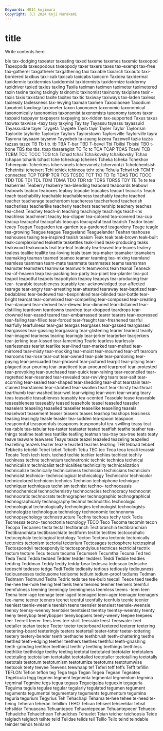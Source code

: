 ```yaml
---
Keywords: 4014 kojimura
Copyright: (C) 2024 Koji Murakami
---
```


# title

Write contents here.



ble tax-dodging
taxeater taxeating taxed taxeme taxemes taxemic taxeopod Taxeopoda taxeopodous taxeopody
taxer taxers taxes tax-exempt tax-free tax-gatherer taxgatherer taxgathering taxi taxiable
taxiarch taxiauto taxi-bordered taxibus taxi-cab taxicab taxicabs taxicorn Taxidea taxidermal
taxidermic taxidermies taxidermist taxidermists taxidermize taxidermy taxidriver taxied taxies taxiing
Taxila taximan taximen taximeter taximetered taxin taxine taxing taxingly taxinomic
taxinomist taxinomy taxiplane taxir -taxis taxis taxistand taxite taxites taxitic
taxiway taxiways tax-laden taxless taxlessly taxlessness tax-levying taxman taxmen Taxodiaceae
Taxodium taxodont taxology taxometer taxon taxonomer taxonomic taxonomical taxonomically taxonomies
taxonomist taxonomists taxonomy taxons taxor taxpaid taxpayer taxpayers taxpaying tax-ridden
tax-supported Taxus taxus taxwax taxwise -taxy taxy taxying Tay tay
Tayassu tayassu tayassuid Tayassuidae tayer Taygeta Taygete Tayib tayir Tayler
Taylor Taylorism Taylorite taylorite Taylorize Taylors Taylorstown Taylorsville Taylorville tayra
Tayrona taysaam taysmm Tayyebeb ta-zaung tazeea Tazewell tazia tazza tazzas
tazze TB Tb t.b. tb TBA T-bar TBD T-bevel Tbi
Tbilisi Tbisisi TBO t-bone TBS tbs tbs. tbsp tbssaraglot TC
Tc tc TCA TCAP TCAS Tcawi TCB TCBM TCC TCCC
TCG tch Tchad tchai Tchaikovsky tchaikovsky Tchao tchapan tcharik tchast
tche tcheckup tcheirek Tcheka tcheka Tchekhov Tcherepnin Tcherkess tchervonets tchervonetz
tchervontzi Tchetchentsish Tchetnitsi tchetvert Tchi tchick tchincou tchr tchu Tchula
Tchwi tck TCM T-connected TCP TCPIP TCR TCS TCSEC TCT
T/D TD Td TDAS TDC TDCC TDD TDE TDI TDL
TDM TDMA TDO TDR tdr TDRS TDRSS TDY TE Te
te tea teaberries Teaberry teaberry tea-blending teaboard teaboards teabowl teabowls
teabox teaboxes teaboy teacake teacakes teacart teacarts Teach teach teachability
teachable teachableness teachably teache teached teacher teacherage teacherdom teacheress teacherhood
teacherish teacherless teacherlike teacherly teachers teachership teachery teaches tea-chest Teachey
teach-in teaching teachingly teachings teach-ins teachless teachment teachy tea-clipper tea-colored
tea-covered tea-cup teacup teacupful teacupfuls teacups teacupsful tead teadish Teador
teaer teaey Teagan Teagarden tea-garden tea-gardened teagardeny Teage teagle tea-growing
Teague teague Teagueland Teaguelander Teahan teahouse teahouses teaing tea-inspired teaish
teaism Teak teak teak-brown teak-built teak-complexioned teakettle teakettles teak-lined teak-producing
teaks teakwood teakwoods teal tea-leaf tealeafy tea-leaved tea-leaves tealery tealess
tealike teallite tea-loving teals team tea-maker teamaker teamakers teamaking teaman
teamed teameo teamer teaming tea-mixing teamland teamless teamman team-mate teammate
teammates teams teamsman teamster teamsters teamwise teamwork teamworks tean teanal
Teaneck tea-of-heaven teap tea-packing tea-party tea-plant tea-planter tea-pot teapot teapotful
teapots teapottykin teapoy teapoys tea-producing tear tear- tearable tearableness tearably
tear-acknowledged tear-affected tearage tear-angry tear-arresting tear-attested tearaway tear-baptized tear-bedabbled tear-bedewed
tear-besprinkled tear-blinded tear-bottle tear-bright tearcat tear-commixed tear-compelling tear-composed tear-creating tear-damped
tear-derived tear-dewed tear-dimmed tear-distained tear-distilling teardown teardowns teardrop tear-dropped teardrops
tear-drowned tear-eased teared tear-embarrassed tearer tearers tear-expressed tear-falling tear-filled tear-forced
tear-fraught tear-freshened tearful tearfully tearfulness tear-gas teargas teargases tear-gassed teargassed
teargasses tear-gassing teargassing tear-glistening tearier teariest tearily tear-imaged teariness tearing
tearingly tear-jerker tearjerker tearjerkers tear-jerking tear-kissed tear-lamenting Tearle tearless tearlessly
tearlessness tearlet tearlike tear-lined tear-marked tear-melted tear-mirrored tear-misty tear-mocking tear-moist
tear-mourned tear-off tearoom tearooms tea-rose tear-out tear-owned tear-pale tear-pardoning tear-paying
tear-persuaded tear-phrased tear-pictured tearpit tear-pitying tear-plagued tear-pouring tear-practiced tear-procured tearproof
tear-protested tear-provoking tear-purchased tear-quick tear-raining tear-reconciled tear-regretted tear-resented tear-revealed tear-reviving
tears tear-salt tear-scorning tear-sealed tear-shaped tear-shedding tear-shot tearstain tear-stained tearstained
tear-stubbed tear-swollen teart tear-thirsty tearthroat tearthumb tear-washed tear-wet tear-wiping tear-worn
tear-wrung teary teas teasable teasableness teasably tea-scented Teasdale tease teaseable
teaseableness teaseably teased teasehole teasel teaseled teaseler teaselers teaseling teaselled
teaseller teasellike teaselling teasels teaselwort teasement teaser teasers teases teashop
teashops teasiness teasing teasingly teasle teasler tea-sodden tea-spoon teaspoon teaspoonful
teaspoonfuls teaspoons teaspoonsful tea-swilling teasy teat tea-table tea-tabular tea-taster teataster
teated teatfish teathe teather tea-things teatime teatimes teatlike teatling teatman
tea-tray tea-tree teats teaty teave teaware teawares Teays teaze teazel
teazeled teazeling teazelled teazelling teazels teazer teazle teazled teazles teazling
TEB tebbad tebbet Tebbetts tebeldi Tebet tebet Tebeth Tebu TEC
tec Teca teca tecali tecassir Tecate Tech tech tech. teched
techie techier techies techiest techily techiness techne technetium technetronic technic
technica technical technicalism technicalist technicalities technicality technicalization technicalize technically technicalness
technician technicians technicism technicist technico- technicological technicology Technicolor technicolor technicolored
technicon technics Technion techniphone technique techniquer techniques technism technist techno-
technocausis technochemical technochemistry technocracies technocracy technocrat technocratic technocrats technographer technographic
technographical technographically technography technol technolithic technologic technological technologically technologies technologist
technologists technologize technologue technology technonomic technonomy technopsychology technostructure Techny techous
techy teck Tecla Tecmessa tecno- tecnoctonia tecnology TECO Teco Tecoma
tecomin tecon Tecopa Tecpanec tecta tectal tectibranch Tectibranchia tectibranchian Tectibranchiata
tectibranchiate tectiform tectite tectites tectocephalic tectocephaly tectological tectology Tecton Tectona
tectonic tectonically tectonics tectonism tectorial tectorium Tectosages tectosphere tectospinal Tectospondyli
tectospondylic tectospondylous tectrices tectricial tectrix tectum tecture Tecu tecum tecuma
Tecumseh Tecumtha Tecuna Ted ted Teda Tedd Tedda tedded Tedder
tedder tedders Teddi Teddie teddies tedding Teddman Teddy teddy teddy-bear
tedesca tedescan tedesche tedeschi tedesco tedge Tedi Tedie tediosity tedious
tediously tediousness tediousnesses tediousome tedisome tedium tedium-proof tediums Tedman Tedmann
Tedmund Tedra Tedric teds tee tee-bulb teecall Teece teed teedle
tee-hee tee-hole teeing teel teels teem teemed teemer teemers teemful
teemfulness teeming teemingly teemingness teemless teems -teen teen Teena teen-age
teenage teen-aged teenaged teen-ager teenager teenagers tee-name teener teeners teenet
teenful teenfully teenfuls teenie teenier teeniest teenie-weenie teenish teens teensier
teensiest teensie-weensie teensy teensy-weensy teentsier teentsiest teentsy teentsy-weentsy teenty teeny
teenybop teenybopper teenyboppers teeny-weeny teepee teepees teer Teerell teerer Tees
tees tee-shirt Teesside teest Teeswater teet teetaller teetan teetee Teeter
teeter teeterboard teetered teeterer teetering teetering-board teeteringly teeters teetertail teeter-totter
teeter-tottering teetery teetery-bender teeth teethache teethbrush teeth-chattering teethe teethed teeth-edging
teether teethers teethes teethful teeth-gnashing teeth-grinding teethier teethiest teethily teething
teethings teethless teethlike teethridge teethy teeting teetotal teetotaled teetotaler teetotalers
teetotaling teetotalism teetotalist teetotalled teetotaller teetotalling teetotally teetotals teetotum teetotumism
teetotumize teetotums teetotumwise teetsook teety teevee Teevens teewhaap tef Teferi
teff teffs Tefft tefillin TEFLON Teflon teflon teg Tega tega
Tegan Tegea Tegean Tegeates Tegeticula tegg tegmen tegment tegmenta tegmental
tegmentum tegmina tegminal Tegmine tegs tegua teguas Tegucigalpa teguexin teguguria
Teguima tegula tegulae tegular tegularly tegulated tegumen tegument tegumenta tegumental
tegumentary teguments tegumentum tegumina teguria tegurium Tegyrius Teh Tehachapi Tehama
te-hee tehee te-heed te-heing Teheran teheran Tehillim TEHO Tehran tehseel
tehseeldar tehsil tehsildar Tehuacana Tehuantepec Tehuantepecan Tehuantepecer Tehueco Tehuelche Tehuelchean
Tehuelches Tehuelet Teian teicher teichopsia Teide teiglach teiglech teihte teiid
Teiidae teiids teil Teillo Teilo teind teindable teinder teinds teinland
